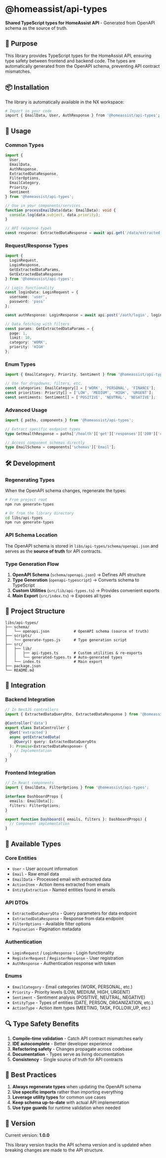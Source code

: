 # @homeassist/api-types

**Shared TypeScript types for HomeAssist API** - Generated from OpenAPI schema as the source of truth.

## 🎯 Purpose

This library provides TypeScript types for the HomeAssist API, ensuring type safety between frontend and backend code. The types are automatically generated from the OpenAPI schema, preventing API contract mismatches.

## 📦 Installation

The library is automatically available in the NX workspace:

```bash
# Import in your code
import { EmailData, User, AuthResponse } from '@homeassist/api-types';
```

## 🔧 Usage

### Common Types

```typescript
import { 
  User, 
  EmailData, 
  AuthResponse,
  ExtractedDataResponse,
  FilterOptions,
  EmailCategory,
  Priority,
  Sentiment 
} from '@homeassist/api-types';

// Use in your components/services
function processEmailData(data: EmailData): void {
  console.log(data.subject, data.priority);
}

// API response types
const response: ExtractedDataResponse = await api.get('/data/extracted');
```

### Request/Response Types

```typescript
import { 
  LoginRequest, 
  LoginResponse,
  GetExtractedDataParams,
  GetExtractedDataResponse 
} from '@homeassist/api-types';

// Login functionality
const loginData: LoginRequest = {
  username: 'user',
  password: 'pass'
};

const authResponse: LoginResponse = await api.post('/auth/login', loginData);

// Data fetching with filters
const params: GetExtractedDataParams = {
  page: 1,
  limit: 10,
  category: 'WORK',
  priority: 'HIGH'
};
```

### Enum Types

```typescript
import { EmailCategory, Priority, Sentiment } from '@homeassist/api-types';

// Use for dropdowns, filters, etc.
const categories: EmailCategory[] = ['WORK', 'PERSONAL', 'FINANCE'];
const priorities: Priority[] = ['LOW', 'MEDIUM', 'HIGH', 'URGENT'];
const sentiments: Sentiment[] = ['POSITIVE', 'NEUTRAL', 'NEGATIVE'];
```

### Advanced Usage

```typescript
import { paths, components } from '@homeassist/api-types';

// Extract specific endpoint types
type GetHealthResponse = paths['/health']['get']['responses']['200']['content']['application/json'];

// Access component schemas directly
type EmailSchema = components['schemas']['Email'];
```

## 🛠️ Development

### Regenerating Types

When the OpenAPI schema changes, regenerate the types:

```bash
# From project root
npm run generate-types

# Or from the library directory
cd libs/api-types
npm run generate-types
```

### API Schema Location

The OpenAPI schema is stored in `libs/api-types/schema/openapi.json` and serves as the **source of truth** for API contracts.

### Type Generation Flow

1. **OpenAPI Schema** (`schema/openapi.json`) → Defines API structure
2. **Type Generation** (`openapi-typescript`) → Converts schema to TypeScript
3. **Custom Utilities** (`src/lib/api-types.ts`) → Provides convenient exports
4. **Main Export** (`src/index.ts`) → Exposes all types

## 📁 Project Structure

```
libs/api-types/
├── schema/
│   └── openapi.json           # OpenAPI schema (source of truth)
├── scripts/
│   └── generate-types.js      # Type generation script
├── src/
│   ├── lib/
│   │   ├── api-types.ts       # Custom utilities & re-exports
│   │   └── generated-types.ts # Auto-generated types
│   └── index.ts               # Main export
├── package.json
└── README.md
```

## 🔄 Integration

### Backend Integration

```typescript
// In NestJS controllers
import { ExtractedDataQueryDto, ExtractedDataResponse } from '@homeassist/api-types';

@Controller('data')
export class DataController {
  @Get('extracted')
  async getExtractedData(
    @Query() query: ExtractedDataQueryDto
  ): Promise<ExtractedDataResponse> {
    // Implementation
  }
}
```

### Frontend Integration

```typescript
// In React components
import { EmailData, FilterOptions } from '@homeassist/api-types';

interface DashboardProps {
  emails: EmailData[];
  filters: FilterOptions;
}

export function Dashboard({ emails, filters }: DashboardProps) {
  // Component implementation
}
```

## 🎨 Available Types

### Core Entities
- `User` - User account information
- `Email` - Raw email data
- `EmailData` - Processed email with extracted data
- `ActionItem` - Action items extracted from emails
- `EntityExtraction` - Named entities found in emails

### API DTOs
- `ExtractedDataQueryDto` - Query parameters for data endpoint
- `ExtractedDataResponse` - Response from data endpoint
- `FilterOptions` - Available filter options
- `Pagination` - Pagination metadata

### Authentication
- `LoginRequest` / `LoginResponse` - Login functionality
- `RegisterRequest` / `RegisterResponse` - User registration
- `AuthResponse` - Authentication response with token

### Enums
- `EmailCategory` - Email categories (WORK, PERSONAL, etc.)
- `Priority` - Priority levels (LOW, MEDIUM, HIGH, URGENT)
- `Sentiment` - Sentiment analysis (POSITIVE, NEUTRAL, NEGATIVE)
- `EntityType` - Types of entities (DATE, PERSON, ORGANIZATION, etc.)
- `ActionType` - Action item types (MEETING, TASK, FOLLOW_UP, etc.)

## 🔍 Type Safety Benefits

1. **Compile-time validation** - Catch API contract mismatches early
2. **IDE autocomplete** - Better developer experience
3. **Refactoring safety** - Changes propagate across codebase
4. **Documentation** - Types serve as living documentation
5. **Consistency** - Single source of truth for API contracts

## 🚀 Best Practices

1. **Always regenerate types** when updating the OpenAPI schema
2. **Use specific imports** rather than importing everything
3. **Leverage utility types** for common use cases
4. **Keep schema up-to-date** with actual API implementation
5. **Use type guards** for runtime validation when needed

## 📝 Version

Current version: **1.0.0**

This library version tracks the API schema version and is updated when breaking changes are made to the API structure.
